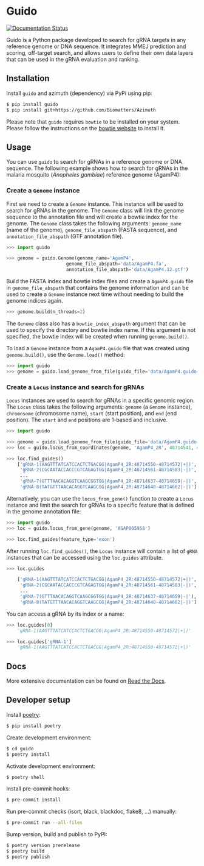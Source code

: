 # Guido
[![Documentation Status](https://readthedocs.org/projects/guido/badge/?version=latest)](https://guido.readthedocs.io/en/latest/?badge=latest)
<!-- [![PyPI version](https://badge.fury.io/py/guido.svg)](https://badge.fury.io/py/guido) -->

Guido is a Python package developed to search for gRNA targets in any reference genome or DNA sequence. It integrates MMEJ prediction and scoring, off-target search, and allows users to define their own data layers that can be used in the gRNA evaluation and ranking.

## Installation
Install `guido` and azimuth (dependency) via PyPi using pip:

```bash
$ pip install guido
$ pip install git+https://github.com/Biomatters/Azimuth

```

Please note that `guido` requires `bowtie` to be installed on your system. Please follow the instructions on the [bowtie website](http://bowtie-bio.sourceforge.net/index.shtml) to install it.

## Usage
You can use `guido` to search for gRNAs in a reference genome or DNA sequence. The following example shows how to search for gRNAs in the malaria mosquito (*Anopheles gambiae*) reference genome (AgamP4):

### Create a `Genome` instance

First we need to create a `Genome` instance. This instance will be used to search for gRNAs in the genome. The `Genome` class will link the genome sequence to the annotation file and will create a bowtie index for the genome. The `Genome` class takes the following arguments: `genome_name` (name of the genome), `genome_file_abspath` (FASTA sequence), and `annotation_file_abspath` (GTF annotation file).

```python
>>> import guido

>>> genome = guido.Genome(genome_name='AgamP4',
                      genome_file_abspath='data/AgamP4.fa',
                      annotation_file_abspath='data/AgamP4.12.gtf')
```

Build the FASTA index and bowtie index files and create a `AgamP4.guido` file in `genome_file_abspath` that contains the genome information and can be used to create a `Genome` instance next time without needing to build the genome indices again.

```python
>>> genome.build(n_threads=2)
```

The `Genome` class also has a `bowtie_index_abspath` argument that can be used to specify the directory and bowtie index name. If this argument is not specified, the bowtie index will be created when running `genome.build()`.

To load a `Genome` instance from a `AgamP4.guido` file that was created using `genome.build()`, use the `Genome.load()` method:

```python
>>> import guido
>>> genome = guido.load_genome_from_file(guido_file='data/AgamP4.guido')
```

### Create a `Locus` instance and search for gRNAs
`Locus` instances are used to search for gRNAs in a specific genomic region. The `Locus` class takes the following arguments: `genome` (a `Genome` instance), `chromosome` (chromosome name), `start` (start position), and `end` (end position). The `start` and `end` positions are 1-based and inclusive.

```python
>>> import guido

>>> genome = guido.load_genome_from_file(guido_file='data/AgamP4.guido')
>>> loc = guido.locus_from_coordinates(genome, 'AgamP4_2R', 48714541, 48714666)

>>> loc.find_guides()
    ['gRNA-1(AAGTTTATCATCCACTCTGACGG|AgamP4_2R:48714550-48714572|+|)',
     'gRNA-2(CGCAATACCACCCGTCAGAGTGG|AgamP4_2R:48714561-48714583|-|)',
     ...
     'gRNA-7(GTTTAACACAGGTCAAGCGGTGG|AgamP4_2R:48714637-48714659|-|)',
     'gRNA-8(TATGTTTAACACAGGTCAAGCGG|AgamP4_2R:48714640-48714662|-|)']
```

Alternatively, you can use the `locus_from_gene()` function to create a `Locus` instance and limit the search for gRNAs to a specific feature that is defined in the genome annotation file:

```python
>>> import guido
>>> loc = guido.locus_from_gene(genome, 'AGAP005958')

>>> loc.find_guides(feature_type='exon')
```

After running `loc.find_guides()`, the `Locus` instance will contain a list of `gRNA` instances that can be accessed using the `loc.guides` attribute.

```python
>>> loc.guides

    ['gRNA-1(AAGTTTATCATCCACTCTGACGG|AgamP4_2R:48714550-48714572|+|)',
     'gRNA-2(CGCAATACCACCCGTCAGAGTGG|AgamP4_2R:48714561-48714583|-|)',
     ...
     'gRNA-7(GTTTAACACAGGTCAAGCGGTGG|AgamP4_2R:48714637-48714659|-|'),
     'gRNA-8(TATGTTTAACACAGGTCAAGCGG|AgamP4_2R:48714640-48714662|-|)']

```

You can access a gRNA by its index or a name:

```python
>>> loc.guides[0]
    'gRNA-1(AAGTTTATCATCCACTCTGACGG|AgamP4_2R:48714550-48714572|+|)'

>>> loc.guides['gRNA-1']
    'gRNA-1(AAGTTTATCATCCACTCTGACGG|AgamP4_2R:48714550-48714572|+|)'
```

## Docs
More extensive documentation can be found on [Read the Docs](https://guido.readthedocs.io/en/latest/).

## Developer setup
Install [poetry](https://python-poetry.org/docs/#installation):

```bash
$ pip install poetry
```

Create development environment:

```bash
$ cd guido
$ poetry install
```

Activate development environment:

```bash
$ poetry shell
```

Install pre-commit hooks:

```bash
$ pre-commit install
```

Run pre-commit checks (isort, black, blackdoc, flake8, ...) manually:

```bash
$ pre-commit run --all-files
```

Bump version, build and publish to PyPI:

```bash
$ poetry version prerelease
$ poetry build
$ poetry publish
```
